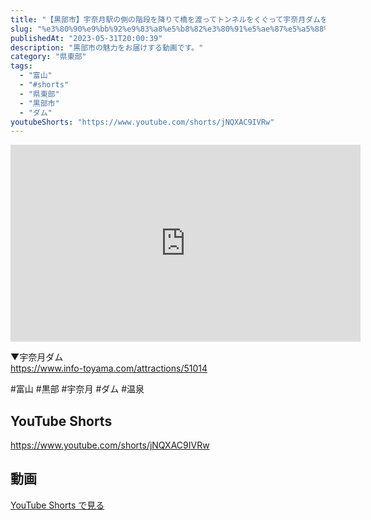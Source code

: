 ```yaml
---
title: "【黒部市】宇奈月駅の側の階段を降りて橋を渡ってトンネルをくぐって宇奈月ダムを見に行ったよ！ #shorts"
slug: "%e3%80%90%e9%bb%92%e9%83%a8%e5%b8%82%e3%80%91%e5%ae%87%e5%a5%88%e6%9c%88%e9%a7%85%e3%81%ae%e5%81%b4%e3%81%ae%e9%9a%8e%e6%ae%b5%e3%82%92%e9%99%8d%e3%82%8a%e3%81%a6%e6%a9%8b%e3%82%92%e6%b8%a1%e3%81%a3"
publishedAt: "2023-05-31T20:00:39"
description: "黒部市の魅力をお届けする動画です。"
category: "県東部"
tags: 
  - "富山"
  - "#shorts"
  - "県東部"
  - "黒部市"
  - "ダム"
youtubeShorts: "https://www.youtube.com/shorts/jNQXAC9IVRw"
---
```


<iframe width="560" height="315" src="https://www.youtube.com/embed/oKmZhhF5ve0" frameborder="0" allowfullscreen></iframe>

▼宇奈月ダム<br />
https://www.info-toyama.com/attractions/51014

#富山 #黒部 #宇奈月 #ダム #温泉

## YouTube Shorts

https://www.youtube.com/shorts/jNQXAC9IVRw

## 動画

[YouTube Shorts で見る](https://www.youtube.com/shorts/jNQXAC9IVRw)

